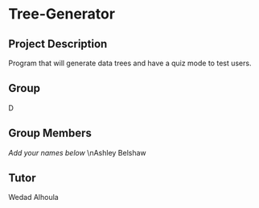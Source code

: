 # Tree-Generator
## Project Description
Program that will generate data trees and have a quiz mode to test users.
## Group
D
## Group Members
*Add your names below*
\nAshley Belshaw
## Tutor
Wedad Alhoula

